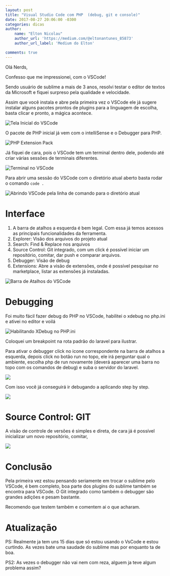```yaml
---
layout: post
title: "Visual Studio Code com PHP  (debug, git e console)"
date: 2017-08-27 20:06:00 -0300
categories: dicas
author: 
    name: "Elton Nicolau"
    author_url: 'https://medium.com/@eltonantunes_85873'
    author_url_label: 'Medium do Elton'

comments: true
---
```


Olá Nerds,

Confesso que me impressionei, com o VSCode!

Sendo usuário de sublime a mais de 3 anos, resolvi testar o editor de textos da Microsoft e fiquei surpreso pela qualidade e velocidade.

Assim que você instala e abre pela primeira vez o VSCode ele já sugere instalar alguns pacotes prontos de plugins para a linguagem de escolha, basta clicar e pronto, a mágica acontece.

![Tela Inicial do VSCode](https://cdn-images-1.medium.com/max/1600/1*ekHMFTyoR0mpuJ5Gb9DVVw.png)

O pacote de PHP inicial já vem com o intelliSense e o Debugger para PHP.

![PHP Extension Pack](https://cdn-images-1.medium.com/max/1600/1*SHdkHfQBzpbSchNSqyrpeg.png)

Já fiquei de cara, pois o VSCode tem um terminal dentro dele, podendo até criar várias sessões de terminais diferentes.

![Terminal no VSCode](https://cdn-images-1.medium.com/max/1600/1*jArgBF3gOxdf2OtN-uFLLQ.png)

Para abrir uma sessão do VSCode com o diretório atual aberto basta rodar o comando ```code . ```

![Abrindo VSCode pela linha de comando para o diretório atual](https://cdn-images-1.medium.com/max/1600/1*n7s5pgADT4xxsGcxOullEg.png)

# Interface
1. A barra de atalhos a esquerda é bem legal. Com essa já temos acessos as principais funcionalidades da ferramenta.
2. Explorer: Visão dos arquivos do projeto atual
3. Search: Find & Replace nos arquivos
4. Source Control: Git integrado, com um click é possível iniciar um repositório, comitar, dar push e comparar arquivos.
5. Debugger: Visão de debug
6. Extensions: Abre a visão de extensões, onde é possível pesquisar no marketplace, listar as extensões já instaladas.

![Barra de Atalhos do VSCode](https://cdn-images-1.medium.com/max/1600/1*7_Eh91bPnV2vKjKOxW7oAA.png)

# Debugging

Foi muito fácil fazer debug do PHP no VSCode, habilitei o xdebug no php.ini e ativei no editor e voilá

![Habilitando XDebug no PHP.ini](https://cdn-images-1.medium.com/max/1600/1*R4-Y9r_0mwJxT8MHQGZ7Gw.png)

Coloquei um breakpoint na rota padrão do laravel para ilustrar.

Para ativar o debugger click no icone correspondente na barra de atalhos a esquerda, depois click no botão run no topo, ele irá perguntar qual o ambiente, escolha php de run novamente (deverá aparecer uma barra no topo com os comandos de debug) e suba o servidor do laravel.

![](https://cdn-images-1.medium.com/max/1600/1*pRgVsbyN5BMhSzTE6NZw0w.png)

Com isso você já conseguirá ir debugando a aplicando step by step.

![](https://cdn-images-1.medium.com/max/1600/1*KA8PZULk0BY04fI-X-peIw.png)

# Source Control: GIT

A visão de controle de versões é simples e direta, de cara já é possível inicializar um novo repositório, comitar,

![](https://cdn-images-1.medium.com/max/1600/1*_hvDOf8ZFm_t3LmLZnt6uw.png)

# Conclusão

Pela primeira vez estou pensando seriamente em trocar o sublime pelo VSCode, é bem completo, boa parte dos plugins do sublime também se encontra para VSCode. O Git integrado como também o debugger são grandes adições e pesam bastante.

Recomendo que testem também e comentem ai o que acharam.

# Atualização 

PS: Realmente ja tem uns 15 dias que só estou usando o VsCode e estou curtindo. As vezes bate uma saudade do sublime mas por enquanto ta de boa.

PS2: As vezes o debugger não vai nem com reza, alguem ja teve algum problema assim?
